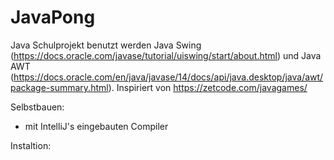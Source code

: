 # JavaPong
Java Schulprojekt
benutzt werden Java Swing (https://docs.oracle.com/javase/tutorial/uiswing/start/about.html) und Java AWT (https://docs.oracle.com/en/java/javase/14/docs/api/java.desktop/java/awt/package-summary.html).
Inspiriert von https://zetcode.com/javagames/


Selbstbauen:
- mit IntelliJ's eingebauten Compiler

Instaltion:
